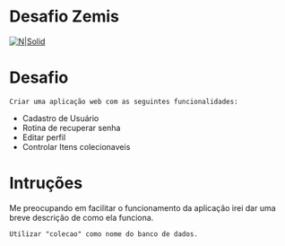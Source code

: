 # Desafio Zemis

[![N|Solid](https://scontent.fsdu13-1.fna.fbcdn.net/v/t1.0-9/21463288_1452587918122550_3292900583786101309_n.png?_nc_cat=106&_nc_ht=scontent.fsdu13-1.fna&oh=dcfa217beb564f069862389fab8085c0&oe=5D1DAE36)](http://zem.is/)

# Desafio
    
    Criar uma aplicação web com as seguintes funcionalidades:
    
  - Cadastro de Usuário
  - Rotina de recuperar senha
  - Editar perfil
  - Controlar Itens colecionaveis


# Intruções
Me preocupando em facilitar o funcionamento da aplicação irei dar uma breve descrição de como ela funciona.

    Utilizar "colecao" como nome do banco de dados.
    

